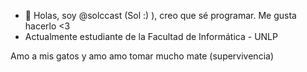 - 👋 Holas, soy @solccast (Sol :) ), creo que sé programar. Me gusta hacerlo <3 
- Actualmente estudiante de la Facultad de Informática - UNLP 

Amo a mis gatos y amo amo tomar mucho mate (supervivencia)

<!---
solccast/solccast is a ✨ special ✨ repository because its `README.md` (this file) appears on your GitHub profile.
You can click the Preview link to take a look at your changes.
--->
